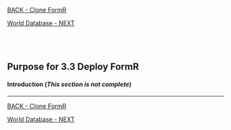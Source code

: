 <!-- ------------------------------------------------------------------------- -->

<div class="page-back">


[BACK - Clone FormR](/Setup/purposes/pfr0103_Clone-FormR.md)
</div><div class="page-next">

[World Database - NEXT](/Setup/purposes/pfr0307_World-Database.md)
</div><div style="margin-top:35px">&nbsp;</div>

<!-- ------------------------------------------------------------------------- -->


## Purpose for 3.3 Deploy FormR

#### Introduction  (*This section is not complete*)
----



<!-- ------------------------------------------------------------------------- -->

<div class="page-back">

[BACK - Clone FormR](/Setup/purposes/pfr0103_Clone-FormR.md)
</div><div class="page-next">

[World Database - NEXT](/Setup/purposes/pfr0307_World-Database.md)
</div>

<!-- ------------------------------------------------------------------------- -->